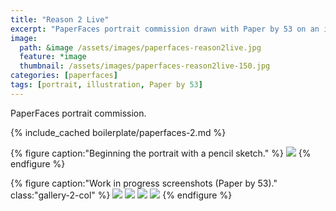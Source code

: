 ```yaml
---
title: "Reason 2 Live"
excerpt: "PaperFaces portrait commission drawn with Paper by 53 on an iPad."
image: 
  path: &image /assets/images/paperfaces-reason2live.jpg 
  feature: *image
  thumbnail: /assets/images/paperfaces-reason2live-150.jpg
categories: [paperfaces]
tags: [portrait, illustration, Paper by 53]
---
```


PaperFaces portrait commission.

{% include_cached boilerplate/paperfaces-2.md %}

{% figure caption:"Beginning the portrait with a pencil sketch." %}
[![](/assets/images/paperfaces-reason2live-process-1-750.jpg)](/assets/images/paperfaces-reason2live-process-1-lg.jpg)
{% endfigure %}

{% figure caption:"Work in progress screenshots (Paper by 53)." class:"gallery-2-col" %}
[![](/assets/images/paperfaces-reason2live-process-2-600.jpg)](/assets/images/paperfaces-reason2live-process-2-lg.jpg)
[![](/assets/images/paperfaces-reason2live-process-3-600.jpg)](/assets/images/paperfaces-reason2live-process-3-lg.jpg)
[![](/assets/images/paperfaces-reason2live-process-4-600.jpg)](/assets/images/paperfaces-reason2live-process-4-lg.jpg)
[![](/assets/images/paperfaces-reason2live-process-5-600.jpg)](/assets/images/paperfaces-reason2live-process-5-lg.jpg)
{% endfigure %}

